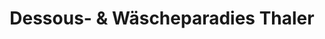 ---
title: "Dessous- & Wäscheparadies Thaler"
url: /vaterstetten/dessous-und-waescheparadies-thaler/
shop: Kleidung
---